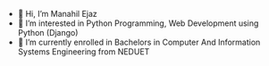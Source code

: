 - 👋 Hi, I’m Manahil Ejaz
- 👀 I’m interested in Python Programming, Web Development using Python (Django)
- 🌱 I’m currently enrolled in Bachelors in  Computer And Information Systems Engineering from NEDUET
  
